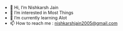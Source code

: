 - 👋 Hi, I’m Nishkarsh Jain
- 👀 I’m interested in Most Things
- 🌱 I’m currently learning Alot
- 📫 How to reach me : nishkarshjain2005@gmail.com

<!---
Jain-Nishkarsh/Jain-Nishkarsh is a ✨ special ✨ repository because its `README.md` (this file) appears on your GitHub profile.
You can click the Preview link to take a look at your changes.
--->
